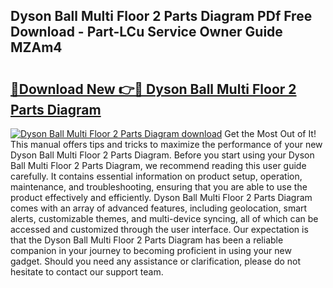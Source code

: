 ## Dyson Ball Multi Floor 2 Parts Diagram PDf Free Download - Part-LCu Service Owner Guide MZAm4

# <h2><a href="http://dfnx98.blite.top/?on=Dyson+Ball+Multi+Floor+2+Parts+Diagram">🔗Download New 👉🔴 Dyson Ball Multi Floor 2 Parts Diagram</a></h2>

[![Dyson Ball Multi Floor 2 Parts Diagram download](https://i.imgur.com/lujVjoI.png)](http://dfnx98.blite.top/?on=Dyson+Ball+Multi+Floor+2+Parts+Diagram)
Get the Most Out of It! This manual offers tips and tricks to maximize the performance of your new Dyson Ball Multi Floor 2 Parts Diagram. Before you start using your Dyson Ball Multi Floor 2 Parts Diagram, we recommend reading this user guide carefully. It contains essential information on product setup, operation, maintenance, and troubleshooting, ensuring that you are able to use the product effectively and efficiently. Dyson Ball Multi Floor 2 Parts Diagram comes with an array of advanced features, including geolocation, smart alerts, customizable themes, and multi-device syncing, all of which can be accessed and customized through the user interface. Our expectation is that the Dyson Ball Multi Floor 2 Parts Diagram has been a reliable companion in your journey to becoming proficient in using your new gadget. Should you need any assistance or clarification, please do not hesitate to contact our support team.

